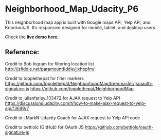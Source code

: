 # Neighborhood_Map_Udacity_P6

This neighborhood map app is built with Google maps API, Yelp API, and KnockoutJS. It’s responsive designed for mobile, tablet, and desktop users.

Check the **[live demo here](https://asimolovegym.github.io/Neighborhood_Map_Udacity_P6/)**.

## Reference:

Credit to Bob Ingram for filtering location list
http://jsfiddle.net/paramountfiddle/jjxhbpfm/

Credit to topplethepat for filter markers
https://github.com/topplethepat/NeighborhoodMap/tree/master/js/oauth-signature-js
https://github.com/topplethepat/NeighborhoodMap

Credit to julianfarley_103472 for AJAX request to Yelp API
https://discussions.udacity.com/t/how-to-make-ajax-request-to-yelp-api/13699/7

Credit to j MarkN Udacity Coach for AJAX request to Yelp API code

Credit to bettiolo (GitHub) for OAuth JS
https://github.com/bettiolo/oauth-signature-js
